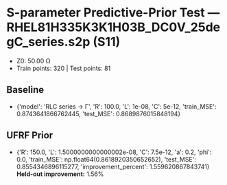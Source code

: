 # S-parameter Predictive-Prior Test — RHEL81H335K3K1H03B_DC0V_25degC_series.s2p (S11)
- Z0: 50.00 Ω
- Train points: 320  |  Test points: 81

## Baseline
- {'model': 'RLC series -> Γ', 'R': 100.0, 'L': 1e-08, 'C': 5e-12, 'train_MSE': 0.8743641866762445, 'test_MSE': 0.8689876015848194}

## UFRF Prior
- {'R': 150.0, 'L': 1.5000000000000002e-08, 'C': 7.5e-12, 'a': 0.2, 'phi': 0.0, 'train_MSE': np.float64(0.8618920350652652), 'test_MSE': 0.8554346896115277, 'improvement_percent': 1.559620867843741}
**Held-out improvement:** 1.56%